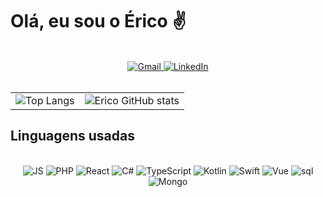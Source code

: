 # Olá, eu sou o Érico ✌️

<div align="center">
  <br/>
  <a href="mailto:ericoaugustosstj@gmail.com">
    <img src="https://img.shields.io/badge/Gmail-D14836?style=for-the-badge&logo=gmail&logoColor=white" alt="Gmail" style="border: none;">
  </a>
  <a href="https://www.linkedin.com/in/%C3%A9rico-augusto/">
    <img src="https://img.shields.io/badge/LinkedIn-0077B5?style=for-the-badge&logo=linkedin&logoColor=white" alt="LinkedIn" style="border: none;">
  </a>
  <br/>
  <br/>
  
  
<table style="border-collapse: collapse; border: none;">
    <tr style="border: none;">
      <td><img src="https://github-readme-stats.vercel.app/api/top-langs/?username=Erico-AS&hide=html,css" alt="Top Langs" style="border: none;"></td>
      <td><img src="https://github-readme-stats.vercel.app/api?username=Erico-AS&show_icons=true&theme=dark" alt="Erico GitHub stats" style="border: none;"></td>
    </tr>
  </table>
</div>

## Linguagens usadas

<div align="center">
  <br/>
  <img src="https://img.shields.io/badge/javascript-F7DF1E?style=for-the-badge&logo=javascript&logoColor=black&fontcolor=white" alt="JS">
  <img src="https://img.shields.io/badge/php-777BB4?style=for-the-badge&logo=php&logoColor=black" alt="PHP">
  <img src="https://img.shields.io/badge/React-61DAFB?style=for-the-badge&logo=react&logoColor=black" alt="React">
  <img src="https://img.shields.io/badge/C%23-512BD4?style=for-the-badge&logo=c-sharp&logoColor=white" alt="C#">
  <img src="https://img.shields.io/badge/typecript-3178C6?style=for-the-badge&logo=swift&logoColor=white" alt="TypeScript">
  <img src="https://img.shields.io/badge/kotlin-7F52FF?style=for-the-badge&logo=kotlin&logoColor=white" alt="Kotlin">
  <img src="https://img.shields.io/badge/swift-F05138?style=for-the-badge&logo=swift&logoColor=white" alt="Swift">
  <img src="https://img.shields.io/badge/vue-4FC08D?style=for-the-badge&logo=vuedotjs&logoColor=white" alt="Vue">
  <img src="https://img.shields.io/badge/MySQL-00000F?style=for-the-badge&logo=mysql&logoColor=white" alt="sql">
  <img src="https://img.shields.io/badge/mongodb-47A248?style=for-the-badge&logo=mongodb&logoColor=white" alt="Mongo">
</div>
